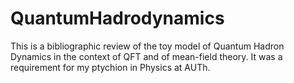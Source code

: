 # QuantumHadrodynamics
This is a bibliographic review of the toy model of Quantum Hadron Dynamics in the context of QFT and of mean-field theory. It was a requirement for my ptychion in Physics at AUTh.
